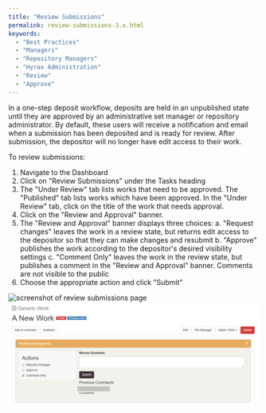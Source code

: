 ```yaml
---
title: "Review Submissions"
permalink: review-submissions-3.x.html
keywords:
  - "Best Practices"
  - "Managers"
  - "Repository Managers"
  - "Hyrax Administration"
  - "Review"
  - "Approve"
---
```


In a one-step deposit workflow, deposits are held in an unpublished state until they are approved by an administrative set manager or repository administrator. By default, these users will receive a notification and email when a submission has been deposited and is ready for review. After submission, the depositor will no longer have edit access to their work. 

To review submissions:
1. Navigate to the Dashboard
2. Click on "Review Submissions" under the Tasks heading
3. The "Under Review" tab lists works that need to be approved. The "Published" tab lists works which have been approved. In the "Under Review" tab, click on the title of the work that needs approval.
4. Click on the "Review and Approval" banner.
5. The "Review and Approval" banner displays three choices:
	a. "Request changes" leaves the work in a review state, but returns edit access to the depositor so that they can make changes and resubmit
	b. "Approve" publishes the work according to the depositor's desired visibility settings
	c. "Comment Only" leaves the work in the review state, but publishes a comment in the "Review and Approval" banner. Comments are not visible to the public
6. Choose the appropriate action and click "Submit"


![screenshot of review submissions page](\images\screenshots\review-submissions.png)
![screenshot of approval banner on work page which displays Request Changes, Approve and Comment Only options](\images\screenshots\approval_banner.PNG)

